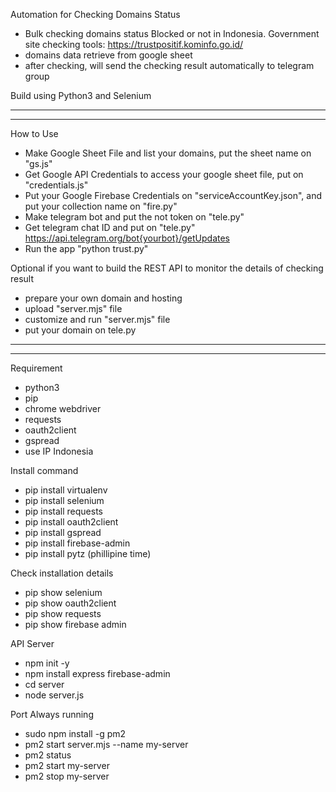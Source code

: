 Automation for Checking Domains Status
- Bulk checking domains status Blocked or not in Indonesia.
Government site checking tools: https://trustpositif.kominfo.go.id/
- domains data retrieve from google sheet
- after checking, will send the checking result automatically to telegram group


Build using Python3 and Selenium

_______________________________________________________________________________________________________________________
_______________________________________________________________________________________________________________________

How to Use
- Make Google Sheet File and list your domains, put the sheet name on "gs.js"
- Get Google API Credentials to access your google sheet file, put on "credentials.js"
- Put your Google Firebase Credentials on "serviceAccountKey.json", and put your collection name on "fire.py"
- Make telegram bot and put the not token on "tele.py"
- Get telegram chat ID and put on "tele.py"
https://api.telegram.org/bot{yourbot}/getUpdates
- Run the app "python trust.py"

Optional
if you want to build the REST API to monitor the details of checking result
- prepare your own domain and hosting
- upload "server.mjs" file
- customize and run "server.mjs" file
- put your domain on tele.py

_______________________________________________________________________________________________________________________
_______________________________________________________________________________________________________________________


Requirement
- python3
- pip
- chrome webdriver
- requests
- oauth2client
- gspread
- use IP Indonesia

Install command
- pip install virtualenv
- pip install selenium
- pip install requests
- pip install oauth2client
- pip install gspread
- pip install firebase-admin
- pip install pytz (phillipine time)

Check installation details
- pip show selenium
- pip show oauth2client
- pip show requests
- pip show firebase admin

API Server
- npm init -y
- npm install express firebase-admin
- cd server
- node server.js

Port Always running
- sudo npm install -g pm2
- pm2 start server.mjs --name my-server
- pm2 status
- pm2 start my-server
- pm2 stop my-server


